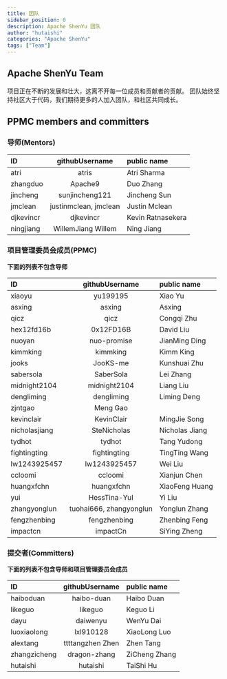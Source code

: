 ```yaml
---
title: 团队
sidebar_position: 0
description: Apache ShenYu 团队
author: "hutaishi"
categories: "Apache ShenYu"
tags: ["Team"]
---
```



## Apache ShenYu Team 

项目正在不断的发展和壮大，这离不开每一位成员和贡献者的贡献。
团队始终坚持社区大于代码，我们期待更多的人加入团队，和社区共同成长。

## PPMC members and committers

### 导师(Mentors)

| ID                          |    githubUsername	    | public name                         |
|:----------------------------|:---------------------:|:------------------------------------|
| atri                        |         atris         | Atri Sharma                         |
| zhangduo                    |        Apache9        | Duo Zhang                           |
| jincheng                    |    sunjincheng121     | Jincheng Sun                        |
| jmclean                     | justinmclean, jmclean | Justin Mclean                       |
| djkevincr                   |       djkevincr       | Kevin Ratnasekera                   |
| ningjiang                   |  WillemJiang Willem   | Ning Jiang                          |


### 项目管理委员会成员(PPMC)

**下面的列表不包含导师**

| ID                                       |     githubUsername	     | public name                                      |
|:-----------------------------------------|:-----------------------:|:-------------------------------------------------|
| xiaoyu                                   |        yu199195         | Xiao Yu                                          |
| asxing                                   |         asxing          | Asxing                                           |
| qicz                                     |          qicz           | Congqi Zhu                                       |
| hex12fd16b                               |        0x12FD16B        | David Liu                                        |
| nuoyan                                   |       nuo-promise       | JianMing Ding                                    |
| kimmking                                 |        kimmking         | Kimm King                                        |
| jooks                                    |        JooKS-me         | Kunshuai Zhu                                     |
| sabersola                                |        SaberSola        | Lei Zhang                                        |
| midnight2104                             |      midnight2104       | Liang Liu                                        |
| dengliming                               |       dengliming        | Liming Deng                                      |
| zjntgao                                  |        Meng Gao         |                                                  |
| kevinclair                               |       KevinClair        | MingJie Song                                     |
| nicholasjiang                            |       SteNicholas       | Nicholas Jiang                                   |
| tydhot                                   |         tydhot          | Tang Yudong                                      |
| fightingting                             |      fightingting       | TingTing Wang                                    |
| lw1243925457                             |      lw1243925457       | Wei Liu                                          |
| ccloomi                                  |         ccloomi         | Xianjun Chen                                     |
| huangxfchn                               |       huangxfchn        | XiaoFeng Huang                                   |
| yui                                      |      HessTina-YuI       | Yi Liu                                           |
| zhangyonglun                             | tuohai666, zhangyonglun | Yonglun Zhang                                    |
| fengzhenbing                             |      fengzhenbing       | Zhenbing Feng                                    |
| impactcn                                 |     impactCn            | SiYing Zheng                                     |

### 提交者(Committers)

**下面的列表不包含导师和项目管理委员会成员**

| ID           | githubUsername	  | public name               |
|:-------------|:----------------:|:--------------------------|
| haiboduan    |    haibo-duan    | Haibo Duan                |
| likeguo      |     likeguo      | Keguo Li                  |
| dayu         |     daiwenyu     | WenYu Dai                 |
| luoxiaolong  |    lxl910128     | XiaoLong Luo              |
| alextang     | ttttangzhen	Zhen | Zhen Tang                 |
| zhangzicheng |   dragon-zhang   | ZiCheng Zhang             |
| hutaishi     |     hutaishi     | TaiShi Hu             |



